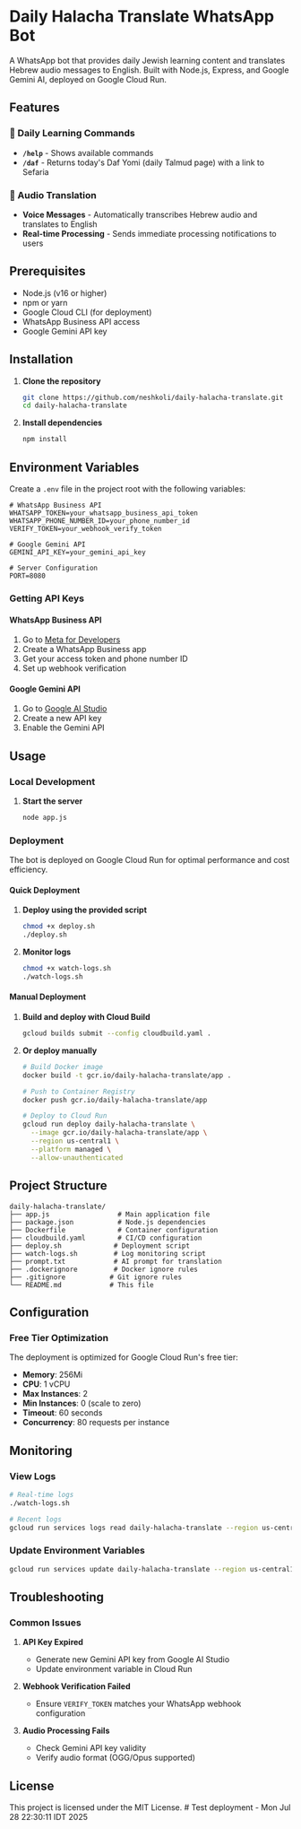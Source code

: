 # Daily Halacha Translate WhatsApp Bot

A WhatsApp bot that provides daily Jewish learning content and translates Hebrew audio messages to English. Built with Node.js, Express, and Google Gemini AI, deployed on Google Cloud Run.

## Features

### 📖 Daily Learning Commands
- **`/help`** - Shows available commands
- **`/daf`** - Returns today's Daf Yomi (daily Talmud page) with a link to Sefaria

### 🎤 Audio Translation
- **Voice Messages** - Automatically transcribes Hebrew audio and translates to English
- **Real-time Processing** - Sends immediate processing notifications to users

## Prerequisites

- Node.js (v16 or higher)
- npm or yarn
- Google Cloud CLI (for deployment)
- WhatsApp Business API access
- Google Gemini API key

## Installation

1. **Clone the repository**
   ```bash
   git clone https://github.com/neshkoli/daily-halacha-translate.git
   cd daily-halacha-translate
   ```

2. **Install dependencies**
   ```bash
   npm install
   ```

## Environment Variables

Create a `.env` file in the project root with the following variables:

```env
# WhatsApp Business API
WHATSAPP_TOKEN=your_whatsapp_business_api_token
WHATSAPP_PHONE_NUMBER_ID=your_phone_number_id
VERIFY_TOKEN=your_webhook_verify_token

# Google Gemini API
GEMINI_API_KEY=your_gemini_api_key

# Server Configuration
PORT=8080
```

### Getting API Keys

#### WhatsApp Business API
1. Go to [Meta for Developers](https://developers.facebook.com/)
2. Create a WhatsApp Business app
3. Get your access token and phone number ID
4. Set up webhook verification

#### Google Gemini API
1. Go to [Google AI Studio](https://aistudio.google.com/app/apikey)
2. Create a new API key
3. Enable the Gemini API

## Usage

### Local Development

1. **Start the server**
   ```bash
   node app.js
   ```

### Deployment

The bot is deployed on Google Cloud Run for optimal performance and cost efficiency.

#### Quick Deployment

1. **Deploy using the provided script**
   ```bash
   chmod +x deploy.sh
   ./deploy.sh
   ```

2. **Monitor logs**
   ```bash
   chmod +x watch-logs.sh
   ./watch-logs.sh
   ```

#### Manual Deployment

1. **Build and deploy with Cloud Build**
   ```bash
   gcloud builds submit --config cloudbuild.yaml .
   ```

2. **Or deploy manually**
   ```bash
   # Build Docker image
   docker build -t gcr.io/daily-halacha-translate/app .
   
   # Push to Container Registry
   docker push gcr.io/daily-halacha-translate/app
   
   # Deploy to Cloud Run
   gcloud run deploy daily-halacha-translate \
     --image gcr.io/daily-halacha-translate/app \
     --region us-central1 \
     --platform managed \
     --allow-unauthenticated
   ```

## Project Structure

```
daily-halacha-translate/
├── app.js                 # Main application file
├── package.json           # Node.js dependencies
├── Dockerfile             # Container configuration
├── cloudbuild.yaml        # CI/CD configuration
├── deploy.sh             # Deployment script
├── watch-logs.sh         # Log monitoring script
├── prompt.txt            # AI prompt for translation
├── .dockerignore         # Docker ignore rules
├── .gitignore           # Git ignore rules
└── README.md            # This file
```

## Configuration

### Free Tier Optimization

The deployment is optimized for Google Cloud Run's free tier:
- **Memory**: 256Mi
- **CPU**: 1 vCPU
- **Max Instances**: 2
- **Min Instances**: 0 (scale to zero)
- **Timeout**: 60 seconds
- **Concurrency**: 80 requests per instance

## Monitoring

### View Logs
```bash
# Real-time logs
./watch-logs.sh

# Recent logs
gcloud run services logs read daily-halacha-translate --region us-central1 --limit=20
```

### Update Environment Variables
```bash
gcloud run services update daily-halacha-translate --region us-central1 --set-env-vars KEY=value
```

## Troubleshooting

### Common Issues

1. **API Key Expired**
   - Generate new Gemini API key from Google AI Studio
   - Update environment variable in Cloud Run

2. **Webhook Verification Failed**
   - Ensure `VERIFY_TOKEN` matches your WhatsApp webhook configuration

3. **Audio Processing Fails**
   - Check Gemini API key validity
   - Verify audio format (OGG/Opus supported)

## License

This project is licensed under the MIT License. # Test deployment - Mon Jul 28 22:30:11 IDT 2025
